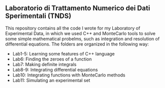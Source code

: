 ## Laboratorio di Trattamento Numerico dei Dati Sperimentali (TNDS)

This repository contains all the code I wrote for my Laboratory of Experimental Data, in which we used C++ and MonteCarlo tools to solve some simple mathematical probelms, such as integration and resolution of differential equations. The folders are organized in the following way:

- Lab1-5: Learning some features of C++ language
- Lab6: Finding the zeroes of a function
- Lab7: Making definite integrals
- Lab8-9: Integrating differential equations
- Lab10: Integrating functions with MonteCarlo methods
- Lab11: Simulating an experimental set